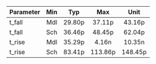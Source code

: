 |**Parameter**|**Min** | **Typ** | **Max**|**Unit**|
|:---| :-:| :-:| :-:| :-:|
|t_fall | Mdl|29.80p | 37.11p | 43.16p |
|t_fall | Sch|36.46p | 48.45p | 62.04p |
|t_rise | Mdl|35.29p | 4.16n | 10.35n |
|t_rise | Sch|83.41p | 113.86p | 148.45p |
